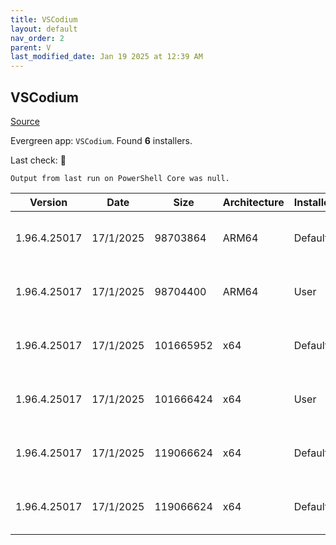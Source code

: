 ```yaml
---
title: VSCodium
layout: default
nav_order: 2
parent: V
last_modified_date: Jan 19 2025 at 12:39 AM
---
```


## VSCodium

[Source](https://vscodium.com)

Evergreen app: `VSCodium`. Found **6** installers.

Last check: 🔴
```
Output from last run on PowerShell Core was null.
```

| Version      | Date      | Size      | Architecture | InstallerType | Type | URI                                                                                                                                                                                                                                      |
| ------------ | --------- | --------- | ------------ | ------------- | ---- | ---------------------------------------------------------------------------------------------------------------------------------------------------------------------------------------------------------------------------------------- |
| 1.96.4.25017 | 17/1/2025 | 98703864  | ARM64        | Default       | exe  | [https://github.com/VSCodium/vscodium/releases/download/1.96.4.25017/VSCodiumSetup-arm64-1.96.4.25017.exe](https://github.com/VSCodium/vscodium/releases/download/1.96.4.25017/VSCodiumSetup-arm64-1.96.4.25017.exe)                     |
| 1.96.4.25017 | 17/1/2025 | 98704400  | ARM64        | User          | exe  | [https://github.com/VSCodium/vscodium/releases/download/1.96.4.25017/VSCodiumUserSetup-arm64-1.96.4.25017.exe](https://github.com/VSCodium/vscodium/releases/download/1.96.4.25017/VSCodiumUserSetup-arm64-1.96.4.25017.exe)             |
| 1.96.4.25017 | 17/1/2025 | 101665952 | x64          | Default       | exe  | [https://github.com/VSCodium/vscodium/releases/download/1.96.4.25017/VSCodiumSetup-x64-1.96.4.25017.exe](https://github.com/VSCodium/vscodium/releases/download/1.96.4.25017/VSCodiumSetup-x64-1.96.4.25017.exe)                         |
| 1.96.4.25017 | 17/1/2025 | 101666424 | x64          | User          | exe  | [https://github.com/VSCodium/vscodium/releases/download/1.96.4.25017/VSCodiumUserSetup-x64-1.96.4.25017.exe](https://github.com/VSCodium/vscodium/releases/download/1.96.4.25017/VSCodiumUserSetup-x64-1.96.4.25017.exe)                 |
| 1.96.4.25017 | 17/1/2025 | 119066624 | x64          | Default       | msi  | [https://github.com/VSCodium/vscodium/releases/download/1.96.4.25017/VSCodium-x64-1.96.4.25017.msi](https://github.com/VSCodium/vscodium/releases/download/1.96.4.25017/VSCodium-x64-1.96.4.25017.msi)                                   |
| 1.96.4.25017 | 17/1/2025 | 119066624 | x64          | Default       | msi  | [https://github.com/VSCodium/vscodium/releases/download/1.96.4.25017/VSCodium-x64-updates-disabled-1.96.4.25017.msi](https://github.com/VSCodium/vscodium/releases/download/1.96.4.25017/VSCodium-x64-updates-disabled-1.96.4.25017.msi) |
